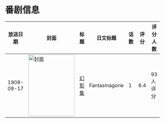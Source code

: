 # 番剧信息

|放送日期|封面|标题|日文标题|话数|评分|评分人数|
|---|---|---|---|---|---|---|
|1908-08-17|<img src="https://lain.bgm.tv/pic/cover/c/19/e4/80198_dgo0G.jpg" alt="封面" style="width:150px;height:200px;object-fit:cover;">|[幻影集](https://bangumi.tv/subject/80198)|Fantasmagorie|1|6.4|93人评分|
